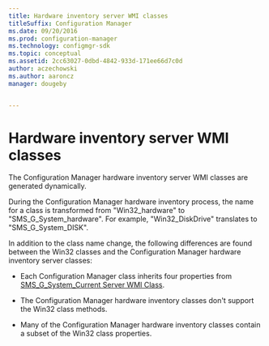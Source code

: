 ```yaml
---
title: Hardware inventory server WMI classes
titleSuffix: Configuration Manager
ms.date: 09/20/2016
ms.prod: configuration-manager
ms.technology: configmgr-sdk
ms.topic: conceptual
ms.assetid: 2cc63027-0dbd-4842-933d-171ee66d7c0d
author: aczechowski
ms.author: aaroncz
manager: dougeby


---
```


# Hardware inventory server WMI classes

The Configuration Manager hardware inventory server WMI classes are generated dynamically.  

During the Configuration Manager hardware inventory process, the name for a class is transformed from "Win32_hardware" to "SMS_G_System_hardware". For example, "Win32_DiskDrive" translates to "SMS_G_System_DISK".  

In addition to the class name change, the following differences are found between the Win32 classes and the Configuration Manager hardware inventory server classes:  

- Each Configuration Manager class inherits four properties from [SMS_G_System_Current Server WMI Class](../../../../../develop/reference/core/clients/manage/sms_g_system_current-server-wmi-class.md).  

- The Configuration Manager hardware inventory classes don't support the Win32 class methods.  

- Many of the Configuration Manager hardware inventory classes contain a subset of the Win32 class properties.  

